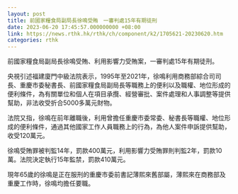```yaml
---
layout: post
title: 前國家糧食局副局長徐鳴受賄　一審判處15年有期徒刑
date: 2023-06-20 17:45:57.000000000 +08:00
link: https://news.rthk.hk/rthk/ch/component/k2/1705621-20230620.htm
categories: rthk
---
```


前國家糧食局副局長徐鳴受賄、利用影響力受賄案，一審判處15年有期徒刑。

央視引述福建廈門中級法院表示，1995年至2021年，徐鳴利用商務部綜合司司長、重慶市委秘書長、前國家糧食局副局長等職務上的便利以及職權、地位形成的便利條件，為有關單位和個人在項目承攬、經營審批、案件處理和人事調整等提供幫助，非法收受折合5000多萬元財物。

法院又指，徐鳴在前年離職後，利用曾擔任重慶市委常委、秘書長等職權、地位形成的便利條件，通過其他國家工作人員職務上的行為，為他人案件申訴提供幫助，收受120萬元。

徐鳴受賄罪被判監14年，罰款400萬元，利用影響力受賄罪則判監2年，罰款10萬。法院決定執行15年監禁，罰款410萬元。

現年65歲的徐鳴是正在服刑的重慶市委前書記薄熙來舊部屬，薄熙來在商務部及重慶工作時，徐鳴均擔任要職。
